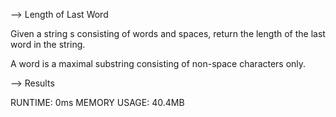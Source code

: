 --> Length of Last Word

Given a string s consisting of words and spaces, return the length of the last word in the string.

A word is a maximal substring consisting of non-space characters only.

--> Results

RUNTIME: 0ms
MEMORY USAGE: 40.4MB
